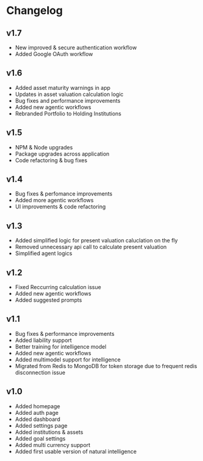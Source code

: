# Changelog

## v1.7

- New improved & secure authentication workflow
- Added Google OAuth workflow

## v1.6

- Added asset maturity warnings in app
- Updates in asset valuation calculation logic
- Bug fixes and performance improvements
- Added new agentic workflows
- Rebranded Portfolio to Holding Institutions

## v1.5

- NPM & Node upgrades
- Package upgrades across application
- Code refactoring & bug fixes

## v1.4

- Bug fixes & perfomance improvements
- Added more agentic workflows
- UI improvements & code refactoring

## v1.3

- Added simplified logic for present valuation caluclation on the fly
- Removed unnecessary api call to calculate present valuation
- Simplified agent logics

## v1.2

- Fixed Reccurring calculation issue
- Added new agentic workflows
- Added suggested prompts

## v1.1

- Bug fixes & performance improvements
- Added liability support
- Better training for intelligence model
- Added new agentic workflows
- Added multimodel support for intelligence
- Migrated from Redis to MongoDB for token storage due to frequent redis disconnection issue

## v1.0

- Added homepage
- Added auth page
- Added dashboard
- Added settings page
- Added institutions & assets
- Added goal settings
- Added multi currency support
- Added first usable version of natural intelligence
